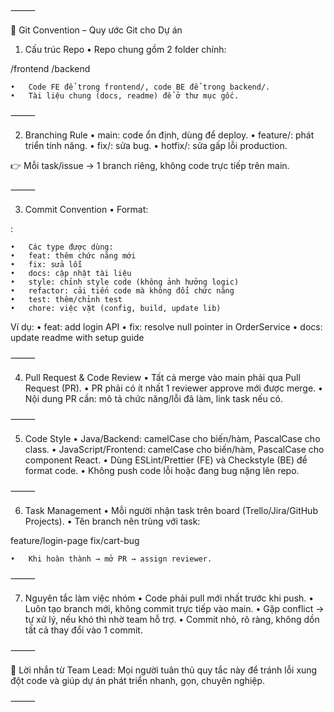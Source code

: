 ⸻

🚀 Git Convention – Quy ước Git cho Dự án

1. Cấu trúc Repo
	•	Repo chung gồm 2 folder chính:

/frontend
/backend


	•	Code FE để trong frontend/, code BE để trong backend/.
	•	Tài liệu chung (docs, readme) để ở thư mục gốc.

⸻

2. Branching Rule
	•	main: code ổn định, dùng để deploy.
	•	feature/<ten-chuc-nang>: phát triển tính năng.
	•	fix/<ten-loi>: sửa bug.
	•	hotfix/<ten-loi>: sửa gấp lỗi production.

👉 Mỗi task/issue → 1 branch riêng, không code trực tiếp trên main.

⸻

3. Commit Convention
	•	Format:

<type>: <short description>


	•	Các type được dùng:
	•	feat: thêm chức năng mới
	•	fix: sửa lỗi
	•	docs: cập nhật tài liệu
	•	style: chỉnh style code (không ảnh hưởng logic)
	•	refactor: cải tiến code mà không đổi chức năng
	•	test: thêm/chỉnh test
	•	chore: việc vặt (config, build, update lib)

Ví dụ:
	•	feat: add login API
	•	fix: resolve null pointer in OrderService
	•	docs: update readme with setup guide

⸻

4. Pull Request & Code Review
	•	Tất cả merge vào main phải qua Pull Request (PR).
	•	PR phải có ít nhất 1 reviewer approve mới được merge.
	•	Nội dung PR cần: mô tả chức năng/lỗi đã làm, link task nếu có.

⸻

5. Code Style
	•	Java/Backend: camelCase cho biến/hàm, PascalCase cho class.
	•	JavaScript/Frontend: camelCase cho biến/hàm, PascalCase cho component React.
	•	Dùng ESLint/Prettier (FE) và Checkstyle (BE) để format code.
	•	Không push code lỗi hoặc đang bug nặng lên repo.

⸻

6. Task Management
	•	Mỗi người nhận task trên board (Trello/Jira/GitHub Projects).
	•	Tên branch nên trùng với task:

feature/login-page
fix/cart-bug


	•	Khi hoàn thành → mở PR → assign reviewer.

⸻

7. Nguyên tắc làm việc nhóm
	•	Code phải pull mới nhất trước khi push.
	•	Luôn tạo branch mới, không commit trực tiếp vào main.
	•	Gặp conflict → tự xử lý, nếu khó thì nhờ team hỗ trợ.
	•	Commit nhỏ, rõ ràng, không dồn tất cả thay đổi vào 1 commit.

⸻

📌 Lời nhắn từ Team Lead:
Mọi người tuân thủ quy tắc này để tránh lỗi xung đột code và giúp dự án phát triển nhanh, gọn, chuyên nghiệp.

⸻